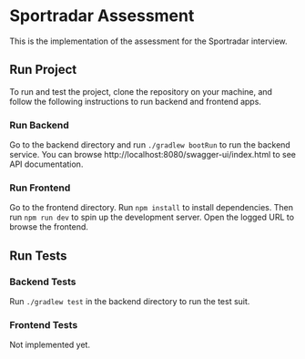 # Sportradar Assessment

This is the implementation of the assessment for the Sportradar interview.

## Run Project

To run and test the project, clone the repository on your machine, and follow the following instructions to run backend and frontend apps.

### Run Backend

Go to the backend directory and run `./gradlew bootRun` to run the backend service. You can browse http://localhost:8080/swagger-ui/index.html to see API documentation.

### Run Frontend

Go to the frontend directory. Run `npm install` to install dependencies. Then run `npm run dev` to spin up the development server. Open the logged URL to browse the frontend.

## Run Tests

### Backend Tests

Run `./gradlew test` in the backend directory to run the test suit.

### Frontend Tests

Not implemented yet.
